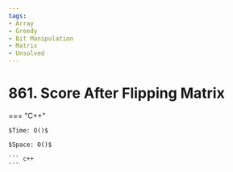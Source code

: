 ```yaml
---
tags:
- Array
- Greedy
- Bit Manipulation
- Matrix
- Unsolved
---
```



# 861. Score After Flipping Matrix

=== "C++"

    $Time: O()$

    $Space: O()$

    ``` c++
    ```